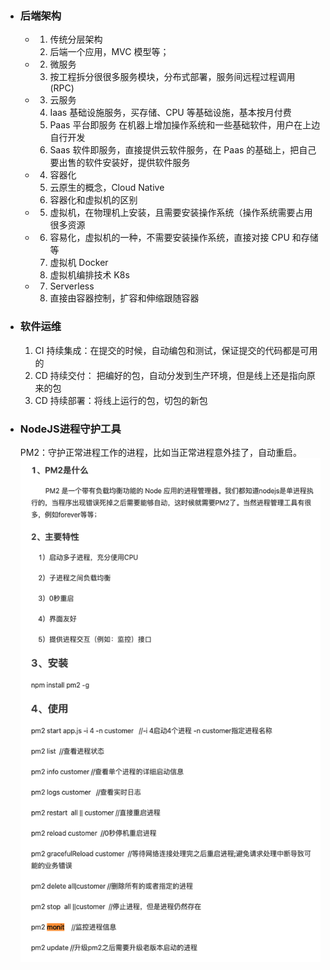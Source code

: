 - ### 后端架构
	- 1. 传统分层架构
	  	1. 后端一个应用，MVC 模型等；
	- 2. 微服务 
	  1. 按工程拆分很很多服务模块，分布式部署，服务间远程过程调用 (RPC)
	- 3. 云服务
	  	1. Iaas 基础设施服务，买存储、CPU 等基础设施，基本按月付费
	  	2. Paas 平台即服务 在机器上增加操作系统和一些基础软件，用户在上边自行开发
	  	3. Saas 软件即服务，直接提供云软件服务，在 Paas 的基础上，把自己要出售的软件安装好，提供软件服务
	- 4. 容器化
	  	1. 云原生的概念，Cloud Native
	  	2. 容器化和虚拟机的区别
	- 5. 虚拟机，在物理机上安装，且需要安装操作系统（操作系统需要占用很多资源
	- 6. 容易化，虚拟机的一种，不需要安装操作系统，直接对接 CPU 和存储等
	  	1. 虚拟机 Docker
	  	2. 虚拟机编排技术 K8s
	- 7. Serverless
	  	1. 直接由容器控制，扩容和伸缩跟随容器
- ### 软件运维
  	1. CI 持续集成：在提交的时候，自动编包和测试，保证提交的代码都是可用的
  	2. CD 持续交付： 把编好的包，自动分发到生产环境，但是线上还是指向原来的包
  	3. CD 持续部署：将线上运行的包，切包的新包
- ### NodeJS进程守护工具
  	PM2：守护正常进程工作的进程，比如当正常进程意外挂了，自动重启。
  ![571E0582-0F68-4C00-8220-D0A4DCE1FAC0.png](../assets/571E0582-0F68-4C00-8220-D0A4DCE1FAC0_1651068650598_0.png)